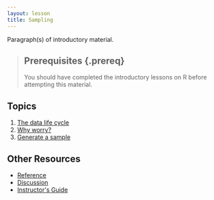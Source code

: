 ```yaml
---
layout: lesson
title: Sampling
---
```

Paragraph(s) of introductory material.

> ## Prerequisites {.prereq}
>
> You should have completed the introductory lessons on R before attempting this material.

## Topics

1.  [The data life cycle](01-sampling.html)
2.  [Why worry?](02-sampling.html)
2.  [Generate a sample](03-sampling.html)


## Other Resources

*   [Reference](reference.html)
*   [Discussion](discussion.html)
*   [Instructor's Guide](instructors.html)
